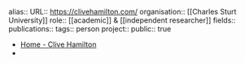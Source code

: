 alias::
URL:: https://clivehamilton.com/
organisation:: [[Charles Sturt University]] 
role:: [[academic]] & [[independent researcher]] 
fields::
publications:: 
tags:: person
project::
public:: true
- [Home - Clive Hamilton](https://clivehamilton.com/)
-